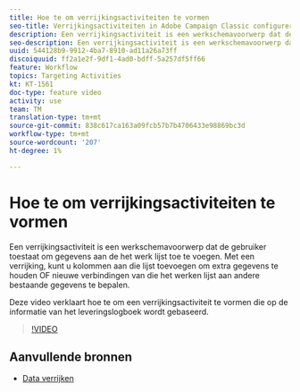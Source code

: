 ```yaml
---
title: Hoe te om verrijkingsactiviteiten te vormen
seo-title: Verrijkingsactiviteiten in Adobe Campaign Classic configureren
description: Een verrijkingsactiviteit is een werkschemavoorwerp dat de gebruiker toestaat om gegevens aan de het werk lijst toe te voegen. Met een verrijking, kunt u kolommen aan die lijst toevoegen om extra gegevens te houden OF nieuwe verbindingen van die het werken lijst aan andere bestaande gegevens te bepalen.  Deze video verklaart hoe te om een verrijkingsactiviteit te vormen die op de informatie van het leveringslogboek wordt gebaseerd.
seo-description: Een verrijkingsactiviteit is een werkschemavoorwerp dat de gebruiker toestaat om gegevens aan de het werk lijst toe te voegen. Met een verrijking, kunt u kolommen aan die lijst toevoegen om extra gegevens te houden OF nieuwe verbindingen van die het werken lijst aan andere bestaande gegevens te bepalen.   Deze video verklaart hoe te om een verrijkingsactiviteit te vormen die op de informatie van het leveringslogboek wordt gebaseerd.
uuid: 544128b9-9912-4ba7-8910-ad11a26a73ff
discoiquuid: ff2a1e2f-9df1-4ad0-bdff-5a257df5ff66
feature: Workflow
topics: Targeting Activities
kt: KT-1561
doc-type: feature video
activity: use
team: TM
translation-type: tm+mt
source-git-commit: 838c617ca163a09fcb57b7b4706433e98869bc3d
workflow-type: tm+mt
source-wordcount: '207'
ht-degree: 1%

---
```



# Hoe te om verrijkingsactiviteiten te vormen

Een verrijkingsactiviteit is een werkschemavoorwerp dat de gebruiker toestaat om gegevens aan de het werk lijst toe te voegen. Met een verrijking, kunt u kolommen aan die lijst toevoegen om extra gegevens te houden OF nieuwe verbindingen van die het werken lijst aan andere bestaande gegevens te bepalen.

Deze video verklaart hoe te om een verrijkingsactiviteit te vormen die op de informatie van het leveringslogboek wordt gebaseerd.

>[!VIDEO](https://video.tv.adobe.com/v/25193?quality=12)

## Aanvullende bronnen

- [Data verrijken](https://docs.adobe.com/content/help/en/campaign-classic/using/automating-with-workflows/use-cases/enriching-data.html)
